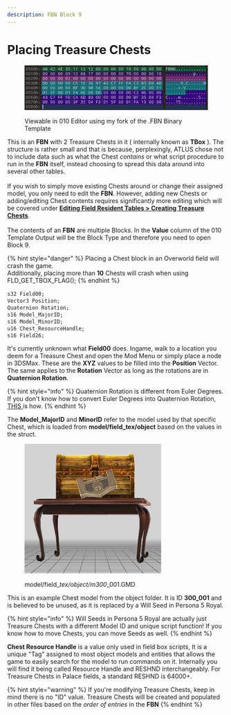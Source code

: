 ```yaml
---
description: FBN Block 9
---
```


# Placing Treasure Chests

<figure><img src="../../.gitbook/assets/image (5).png" alt=""><figcaption><p>Viewable in 010 Editor using my fork of the .FBN Binary Template</p></figcaption></figure>

This is an **FBN** with 2 Treasure Chests in it ( internally known as **TBox** ). The structure is rather small and that is because, perplexingly, ATLUS chose not to include data such as what the Chest _contains_ or what script procedure to run in the **FBN** itself, instead choosing to spread this data around into several other tables. \
\
If you wish to simply move existing Chests around or change their assigned model, you only need to edit the **FBN**. However, adding new Chests or adding/editing Chest contents requires significantly more editing which will be covered under [**Editing Field Resident Tables > Creating Treasure Chests**](../fldresident/fldObjFlag.md). \
\
The contents of an **FBN** are multiple Blocks. In the **Value** column of the 010 Template Output will be the Block Type and therefore you need to open Block 9.&#x20;

{% hint style="danger" %}
Placing a Chest block in an Overworld field will crash the game.\
Additionally, placing more than **10** Chests will crash when using FLD\_GET\_TBOX\_FLAG();
{% endhint %}

```clike
s32 Field00;
Vector3 Position;
Quaternion Rotation;
s16 Model_MajorID;
s16 Model_MinorID;
u16 Chest_ResourceHandle;
s16 Field26;
```

It's currently unknown what **Field00** does. Ingame, walk to a location you deem for a Treasure Chest and open the Mod Menu or simply place a node in 3DSMax. These are the **XYZ** values to be filled into the **Position** Vector. The same applies to the **Rotation** Vector as long as the rotations are in **Quaternion Rotation**.&#x20;

{% hint style="info" %}
Quaternion Rotation is different from Euler Degrees. If you don't know how to convert Euler Degrees into Quaternion Rotation, [THIS ](../../basics/rotation-conversions.md#euler-degrees-to-quaternion)is how.
{% endhint %}

The **Model\_MajorID** and **MinorID** refer to the model used by that specific Chest, which is loaded from **model/field\_tex/object** based on the values in the struct.&#x20;

<figure><img src="../../.gitbook/assets/Screenshot_6.png" alt=""><figcaption><p>model/field_<em>tex/object/m300</em>_001.GMD</p></figcaption></figure>

This is an example Chest model from the object folder. It is ID **300\_001** and is believed to be unused, as it is replaced by a Will Seed in Persona 5 Royal.&#x20;

{% hint style="info" %}
Will Seeds in Persona 5 Royal are actually just Treasure Chests with a different Model ID and unique script function! If you know how to move Chests, you can move Seeds as well.
{% endhint %}

**Chest Resource Handle** is a value only used in field box scripts, It is a unique "Tag" assigned to most object models and entities that allows the game to easily search for the model to run commands on it. Internally you will find it being called Resource Handle and RESHND interchangeably. For Treasure Chests in Palace fields, a standard RESHND is 64000+. &#x20;

{% hint style="warning" %}
If you're modifying Treasure Chests, keep in mind there is no "ID" value. Treasure Chests will be created and populated in other files based on the _order of entries_ in the **FBN**
{% endhint %}
